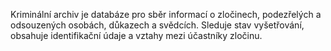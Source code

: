 Kriminální archiv je databáze pro sběr informací o zločinech, podezřelých a odsouzených osobách, důkazech a svědcích. Sleduje stav vyšetřování, obsahuje identifikační údaje a vztahy mezi účastníky zločinu.
